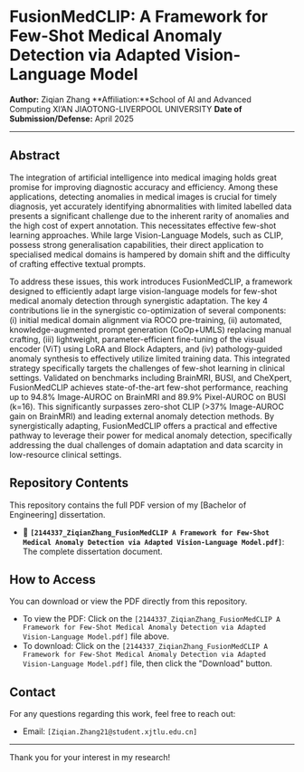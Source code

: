 # FusionMedCLIP: A Framework for Few-Shot Medical Anomaly Detection via Adapted Vision-Language Model

**Author:** Ziqian Zhang
**Affiliation:**School of AI and Advanced Computing XI’AN JIAOTONG-LIVERPOOL UNIVERSITY
**Date of Submission/Defense:** April 2025

---

## Abstract

The integration of artificial intelligence into medical imaging holds great promise for improving diagnostic accuracy and efficiency. Among these applications, detecting anomalies in medical images is crucial for timely diagnosis, yet accurately identifying abnormalities with limited labelled data presents a significant challenge due to the inherent rarity of anomalies and the high cost of expert annotation. This necessitates effective few-shot learning approaches. While large Vision-Language Models, such as CLIP, possess strong generalisation capabilities, their direct application to specialised medical domains is hampered by domain shift and the difficulty of crafting effective textual prompts.

To address these issues, this work introduces FusionMedCLIP, a framework designed to efficiently adapt large vision-language models for few-shot medical anomaly detection through synergistic adaptation. The key 4 contributions lie in the synergistic co-optimization of several components: (i) initial medical domain alignment via ROCO pre-training, (ii) automated, knowledge-augmented prompt generation (CoOp+UMLS) replacing manual crafting, (iii) lightweight, parameter-efficient fine-tuning of the visual encoder (ViT) using LoRA and Block Adapters, and (iv) pathology-guided anomaly synthesis to effectively utilize limited training data. This integrated strategy specifically targets the challenges of few-shot learning in clinical settings. Validated on benchmarks including BrainMRI, BUSI, and CheXpert, FusionMedCLIP achieves state-of-the-art few-shot performance, reaching up to 94.8% Image-AUROC on BrainMRI and 89.9% Pixel-AUROC on BUSI (k=16). This significantly surpasses zero-shot CLIP (>37% Image-AUROC gain on BrainMRI) and leading external anomaly detection methods. By synergistically adapting, FusionMedCLIP offers a practical and effective pathway to leverage their power for medical anomaly detection, specifically addressing the dual challenges of domain adaptation and data scarcity in low-resource clinical settings.


## Repository Contents

This repository contains the full PDF version of my [Bachelor of Engineering] dissertation.

*   📄 **`[2144337_ZiqianZhang_FusionMedCLIP A Framework for Few-Shot Medical Anomaly Detection via Adapted Vision-Language Model.pdf]`**: The complete dissertation document.

## How to Access

You can download or view the PDF directly from this repository.

*   To view the PDF: Click on the `[2144337_ZiqianZhang_FusionMedCLIP A Framework for Few-Shot Medical Anomaly Detection via Adapted Vision-Language Model.pdf]` file above.
*   To download: Click on the `[2144337_ZiqianZhang_FusionMedCLIP A Framework for Few-Shot Medical Anomaly Detection via Adapted Vision-Language Model.pdf]` file, then click the "Download" button.

## Contact

For any questions regarding this work, feel free to reach out:
*   Email: `[Ziqian.Zhang21@student.xjtlu.edu.cn]`

---

Thank you for your interest in my research!
